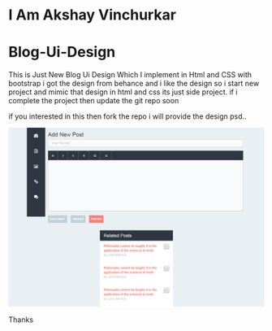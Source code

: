 # I Am Akshay Vinchurkar
# Blog-Ui-Design

This is Just New Blog Ui Design Which I implement in Html and CSS with bootstrap
i got the design from behance and i like the design so i start new project and mimic that design in html and css
its just side project. if i complete the project then update the git repo soon 

if you interested in this then fork the repo i will provide the design psd..

![Alt text](screenshot.png?raw=true "Optional Title")

Thanks
